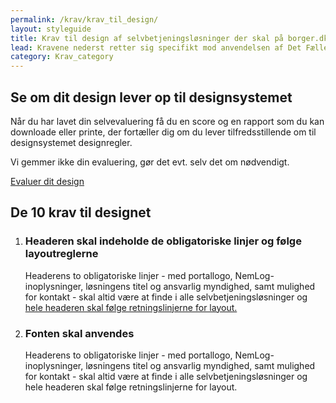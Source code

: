 ```yaml
---
permalink: /krav/krav_til_design/
layout: styleguide
title: Krav til design af selvbetjeningsløsninger der skal på borger.dk og Virk
lead: Kravene nederst retter sig specifikt mod anvendelsen af Det Fælles Designsystem til at bygge selvbetjeningsløsninger med. De handler bl.a. om fonte, former, farver og grundlæggende layout, samt konsistens i brugen af komponenter på tværs af de mange selvbetjeningsløsninger, der kan startes fra borger.dk og Virk.
category: Krav_category
---
```


<h2>Se om dit design lever op til designsystemet</h2>

<p>Når du har lavet din selvevaluering få du en score og en rapport som du kan downloade eller printe, der fortæller dig om du lever tilfredsstillende om til designsystemet designregler.</p>

<div class="alert alert-warning" role="alert">
  <div class="alert-body">
      <p class="alert-text">Vi gemmer ikke din evaluering, gør det evt. selv det om nødvendigt.</p>
  </div>
</div>

<a href="#" class="button button-primary">Evaluer dit design</a>

<h2>De 10 krav til designet</h2>

<ol>
  <li>
    <h3 class="h5">Headeren skal indeholde de obligatoriske linjer og følge  layoutreglerne</h3>
    <p>Headerens to obligatoriske linjer - med portallogo, NemLog-inoplysninger, løsningens titel og ansvarlig myndighed, samt mulighed for kontakt - skal altid være at finde i alle selvbetjeningsløsninger og <a href="{{ site.baseurl }}/komponenter/headers/">hele headeren skal følge retningslinjerne for layout.</a></p>
  </li>
  <li>
    <h3 class="h5">Fonten skal anvendes</h3>
    <p>Headerens to obligatoriske linjer - med portallogo, NemLog-inoplysninger, løsningens titel og ansvarlig myndighed, samt mulighed for kontakt - skal altid være at finde i alle selvbetjeningsløsninger og hele headeren skal følge retningslinjerne for layout.</p>
  </li>
</ol>